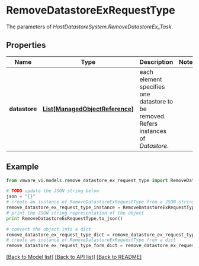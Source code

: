 # RemoveDatastoreExRequestType

The parameters of *HostDatastoreSystem.RemoveDatastoreEx_Task*. 

## Properties
Name | Type | Description | Notes
------------ | ------------- | ------------- | -------------
**datastore** | [**List[ManagedObjectReference]**](ManagedObjectReference.md) | each element specifies one datastore to be removed.  Refers instances of *Datastore*.  | 

## Example

```python
from vmware_vi.models.remove_datastore_ex_request_type import RemoveDatastoreExRequestType

# TODO update the JSON string below
json = "{}"
# create an instance of RemoveDatastoreExRequestType from a JSON string
remove_datastore_ex_request_type_instance = RemoveDatastoreExRequestType.from_json(json)
# print the JSON string representation of the object
print RemoveDatastoreExRequestType.to_json()

# convert the object into a dict
remove_datastore_ex_request_type_dict = remove_datastore_ex_request_type_instance.to_dict()
# create an instance of RemoveDatastoreExRequestType from a dict
remove_datastore_ex_request_type_form_dict = remove_datastore_ex_request_type.from_dict(remove_datastore_ex_request_type_dict)
```
[[Back to Model list]](../README.md#documentation-for-models) [[Back to API list]](../README.md#documentation-for-api-endpoints) [[Back to README]](../README.md)


